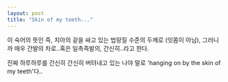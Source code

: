 ```yaml
---
layout: post
title: "Skin of my teeth..."
---
```


이 숙어의 뜻인 즉, 치아의 겉을 싸고 있는 법랑질 수준의 두께로 (잇몸이 아님), 그러니까 매우 간발의 차로..혹은 일촉즉발의, 간신히..라고 한다.

진짜 하루하루를 간신히 간신히 버텨내고 있는 나야 말로 'hanging on by the skin of my teeth'다..


